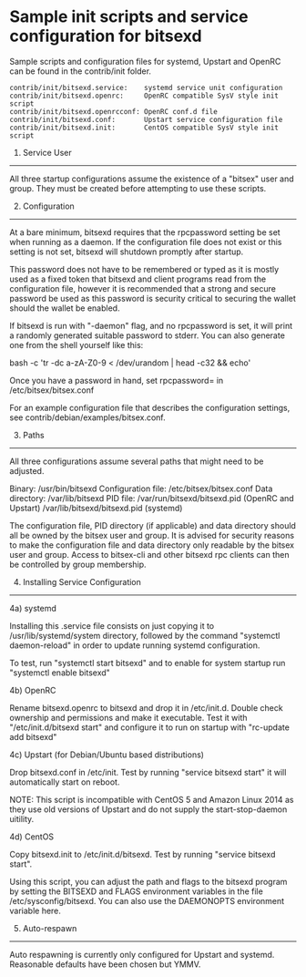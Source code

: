 Sample init scripts and service configuration for bitsexd
==========================================================

Sample scripts and configuration files for systemd, Upstart and OpenRC
can be found in the contrib/init folder.

    contrib/init/bitsexd.service:    systemd service unit configuration
    contrib/init/bitsexd.openrc:     OpenRC compatible SysV style init script
    contrib/init/bitsexd.openrcconf: OpenRC conf.d file
    contrib/init/bitsexd.conf:       Upstart service configuration file
    contrib/init/bitsexd.init:       CentOS compatible SysV style init script

1. Service User
---------------------------------

All three startup configurations assume the existence of a "bitsex" user
and group.  They must be created before attempting to use these scripts.

2. Configuration
---------------------------------

At a bare minimum, bitsexd requires that the rpcpassword setting be set
when running as a daemon.  If the configuration file does not exist or this
setting is not set, bitsexd will shutdown promptly after startup.

This password does not have to be remembered or typed as it is mostly used
as a fixed token that bitsexd and client programs read from the configuration
file, however it is recommended that a strong and secure password be used
as this password is security critical to securing the wallet should the
wallet be enabled.

If bitsexd is run with "-daemon" flag, and no rpcpassword is set, it will
print a randomly generated suitable password to stderr.  You can also
generate one from the shell yourself like this:

bash -c 'tr -dc a-zA-Z0-9 < /dev/urandom | head -c32 && echo'

Once you have a password in hand, set rpcpassword= in /etc/bitsex/bitsex.conf

For an example configuration file that describes the configuration settings,
see contrib/debian/examples/bitsex.conf.

3. Paths
---------------------------------

All three configurations assume several paths that might need to be adjusted.

Binary:              /usr/bin/bitsexd
Configuration file:  /etc/bitsex/bitsex.conf
Data directory:      /var/lib/bitsexd
PID file:            /var/run/bitsexd/bitsexd.pid (OpenRC and Upstart)
                     /var/lib/bitsexd/bitsexd.pid (systemd)

The configuration file, PID directory (if applicable) and data directory
should all be owned by the bitsex user and group.  It is advised for security
reasons to make the configuration file and data directory only readable by the
bitsex user and group.  Access to bitsex-cli and other bitsexd rpc clients
can then be controlled by group membership.

4. Installing Service Configuration
-----------------------------------

4a) systemd

Installing this .service file consists on just copying it to
/usr/lib/systemd/system directory, followed by the command
"systemctl daemon-reload" in order to update running systemd configuration.

To test, run "systemctl start bitsexd" and to enable for system startup run
"systemctl enable bitsexd"

4b) OpenRC

Rename bitsexd.openrc to bitsexd and drop it in /etc/init.d.  Double
check ownership and permissions and make it executable.  Test it with
"/etc/init.d/bitsexd start" and configure it to run on startup with
"rc-update add bitsexd"

4c) Upstart (for Debian/Ubuntu based distributions)

Drop bitsexd.conf in /etc/init.  Test by running "service bitsexd start"
it will automatically start on reboot.

NOTE: This script is incompatible with CentOS 5 and Amazon Linux 2014 as they
use old versions of Upstart and do not supply the start-stop-daemon uitility.

4d) CentOS

Copy bitsexd.init to /etc/init.d/bitsexd. Test by running "service bitsexd start".

Using this script, you can adjust the path and flags to the bitsexd program by
setting the BITSEXD and FLAGS environment variables in the file
/etc/sysconfig/bitsexd. You can also use the DAEMONOPTS environment variable here.

5. Auto-respawn
-----------------------------------

Auto respawning is currently only configured for Upstart and systemd.
Reasonable defaults have been chosen but YMMV.

